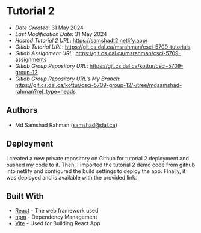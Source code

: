 # Tutorial 2

- _Date Created_: 31 May 2024
- _Last Modification Date_: 31 May 2024
- _Hosted Tutorial 2 URL_: <https://samshadt2.netlify.app/>
- _Gitlab Tutorial URL_: <https://git.cs.dal.ca/msrahman/csci-5709-tutorials>
- _Gitlab Assignment URL_: <https://git.cs.dal.ca/msrahman/csci-5709-assignments>
- _Gitlab Group Repository URL_: <https://git.cs.dal.ca/kottur/csci-5709-group-12>
- _Gitlab Group Repository URL's My Branch_: <https://git.cs.dal.ca/kottur/csci-5709-group-12/-/tree/mdsamshad-rahman?ref_type=heads>

## Authors

- Md Samshad Rahman (samshad@dal.ca)

## Deployment

I created a new private repository on Github for tutorial 2 deployment and pushed my code to it. Then, I imported the tutorial 2 demo code from github into netlify and configured the build settings to deploy the app. Finally, it was deployed and is available with the provided link.

## Built With

- [React](https://legacy.reactjs.org/docs/getting-started.html/) - The web framework used
- [npm](https://docs.npmjs.com//) - Dependency Management
- [Vite](https://vitejs.dev/guide/) - Used for Building React App
